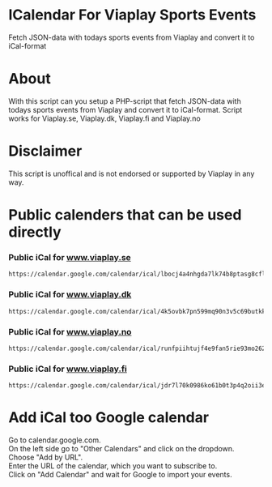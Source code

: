 # ICalendar For Viaplay Sports Events
Fetch JSON-data with todays sports events from Viaplay and convert it to iCal-format

# About

With this script can you setup a PHP-script that fetch JSON-data with todays sports events from Viaplay and convert it to iCal-format.
Script works for Viaplay.se, Viaplay.dk, Viaplay.fi and Viaplay.no

# Disclaimer
This script is unoffical and is not endorsed or supported by Viaplay in any way.

# Public calenders that can be used directly

### Public iCal for www.viaplay.se
```
https://calendar.google.com/calendar/ical/lbocj4a4nhgda7lk74b8ptasg8cflvfg%40import.calendar.google.com/public/basic.ics
```

### Public iCal for www.viaplay.dk
```
https://calendar.google.com/calendar/ical/4k5ovbk7pn599mq90n3v5c69butkk229%40import.calendar.google.com/public/basic.ics  
```
### Public iCal for www.viaplay.no
```
https://calendar.google.com/calendar/ical/runfpiihtujf4e9fan5rie93mo262nkc%40import.calendar.google.com/public/basic.ics
```

### Public iCal for www.viaplay.fi
```
https://calendar.google.com/calendar/ical/jdr7l70k0986ko61b0t3p4q2oii3e7qq%40import.calendar.google.com/public/basic.ics
```

# Add iCal too Google calendar

Go to calendar.google.com.<br>
On the left side go to "Other Calendars" and click on the dropdown.<br>
Choose "Add by URL".<br>
Enter the URL of the calendar, which you want to subscribe to.<br>
Click on "Add Calendar" and wait for Google to import your events.<br>
